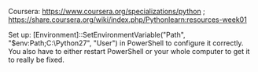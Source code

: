 Coursera: https://www.coursera.org/specializations/python ; 
https://share.coursera.org/wiki/index.php/Pythonlearn:resources-week01


Set up: [Environment]::SetEnvironmentVariable("Path", "$env:Path;C:\Python27", "User") in PowerShell to configure it correctly. You also have to either restart PowerShell or your whole computer to get it to really be fixed.
